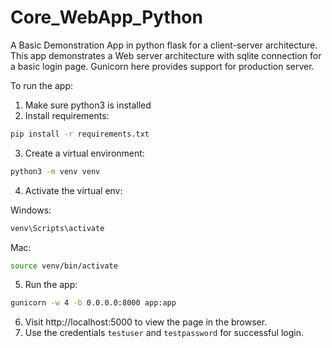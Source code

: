 # Core_WebApp_Python
A Basic Demonstration App in python flask for a client-server architecture.
This app demonstrates a Web server architecture with sqlite connection for a basic login page.
Gunicorn here provides support for production server.

To run the app: 
1. Make sure python3 is installed
2. Install requirements: 
```bash
pip install -r requirements.txt
```
3. Create a virtual environment: 
```bash
python3 -m venv venv
```
4. Activate the virtual env: 

Windows: 
```bash
venv\Scripts\activate
```
Mac: 
```bash
source venv/bin/activate
```
5. Run the app:
```bash
gunicorn -w 4 -b 0.0.0.0:8000 app:app
```
6. Visit http://localhost:5000 to view the page in the browser.
7. Use the credentials `testuser` and `testpassword` for successful login.